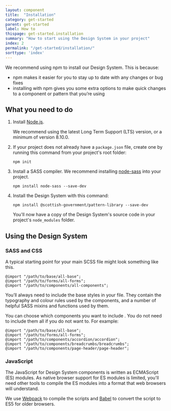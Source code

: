 ```yaml
---
layout: component
title:  "Installation"
category: get-started
parent: get-started
label: How to
thispage: get-started.installation
summary: "How to start using the Design System in your project"
index: 2
permalink: "/get-started/installation/"
sorttype: 'index'
---
```


We recommend using npm to install our Design System. This is because:
* npm makes it easier for you to stay up to date with any changes or bug fixes
* installing with npm gives you some extra options to make quick changes to a component or pattern that you’re using

## What you need to do

1. Install [Node.js](https://nodejs.org/en/).

    We recommend using the latest Long Term Support (LTS) version, or a minimum of version 8.10.0.

2. If your project does not already have a `package.json` file, create one by running this command from your project's root folder:

    <pre><code class="lang-bash">npm init</code></pre>

3. Install a SASS compiler. We recommend installing [node-sass](https://github.com/sass/node-sass) into your project.

    <pre><code class="lang-bash">npm install node-sass --save-dev</code></pre>

4. Install the Design System with this command:

    <pre><code class="lang-bash">npm install @scottish-government/pattern-library --save-dev</code></pre>

    You'll now have a copy of the Design System's source code in your project's `node_modules` folder.

## Using the Design System

### SASS and CSS

A typical starting point for your main SCSS file might look something like this.

<pre><code class="lang-scss">@import "/path/to/base/all-base";
@import "/path/to/forms/all-forms";
@import "/path/to/components/all-components";
</code></pre>

You’ll always need to include the base styles in your file. They contain the typography and colour rules used by the components, and a number of helpful SASS mixins and functions used by them.

You can choose which components you want to include . You do not need to include them all if you do not want to. For example:

<pre><code class="lang-scss">@import "/path/to/base/all-base";  
@import "/path/to/forms/all-forms";  
@import "/path/to/components/accordion/accordion";  
@import "/path/to/components/breadcrumbs/breadcrumbs";  
@import "/path/to/components/page-header/page-header";
</code></pre>

### JavaScript

The JavaScript for Design System components is written as ECMAScript (ES) modules. As native browser support for ES modules is limited, you'll need other tools to compile the ES modules into a format that web browsers will understand.

We use [Webpack](https://webpack.js.org/) to compile the scripts and [Babel](https://babeljs.io/) to convert the script to ES5 for older browsers.
